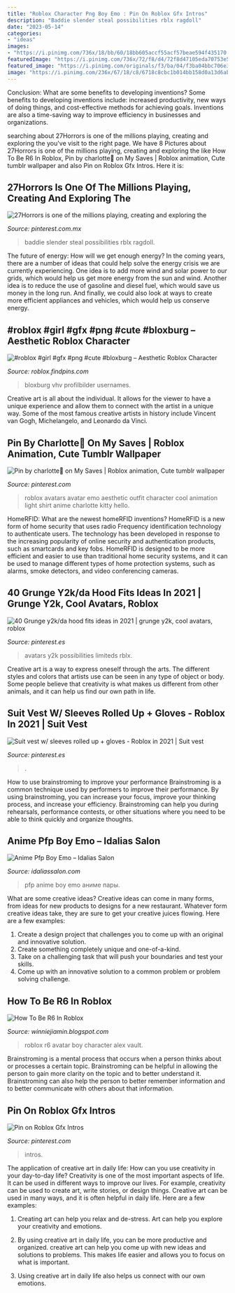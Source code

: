 ```yaml
---
title: "Roblox Character Png Boy Emo : Pin On Roblox Gfx Intros"
description: "Baddie slender steal possibilities rblx ragdoll"
date: "2023-05-14"
categories:
- "ideas"
images:
- "https://i.pinimg.com/736x/18/bb/60/18bb605accf55acf57beae594f435170.jpg"
featuredImage: "https://i.pinimg.com/736x/72/f8/d4/72f8d47105eda70753e59978b006c7b2.jpg"
featured_image: "https://i.pinimg.com/originals/f3/ba/04/f3ba04bbc706e3840bdee3c2432cb361.jpg"
image: "https://i.pinimg.com/236x/67/18/c8/6718c8cbc1b014bb158d0a13d6ab30aa.jpg"
---
```



Conclusion: What are some benefits to developing inventions?
Some benefits to developing inventions include: increased productivity, new ways of doing things, and cost-effective methods for achieving goals. Inventions are also a time-saving way to improve efficiency in businesses and organizations.

	

		
searching about 27Horrors is one of the millions playing, creating and exploring the you've visit to the right page. We have 8 Pictures about 27Horrors is one of the millions playing, creating and exploring the like How To Be R6 In Roblox, Pin by charlotte💞 on My Saves | Roblox animation, Cute tumblr wallpaper and also Pin on Roblox Gfx Intros. Here it is:
		
    
## 27Horrors Is One Of The Millions Playing, Creating And Exploring The

<img loading=lazy src="https://i.pinimg.com/736x/18/bb/60/18bb605accf55acf57beae594f435170.jpg" onerror="this.onerror=null;this.src='https://tse2.mm.bing.net/th?id=OIP.cUfJEwT11LqXW_wKip8QuwAAAA&amp;pid=15.1';" alt="27Horrors is one of the millions playing, creating and exploring the">

_Source: pinterest.com.mx_

>baddie slender steal possibilities rblx ragdoll. 

	

The future of energy: How will we get enough energy?
In the coming years, there are a number of ideas that could help solve the energy crisis we are currently experiencing. One idea is to add more wind and solar power to our grids, which would help us get more energy from the sun and wind. Another idea is to reduce the use of gasoline and diesel fuel, which would save us money in the long run. And finally, we could also look at ways to create more efficient appliances and vehicles, which would help us conserve energy.

    
## #roblox #girl #gfx #png #cute #bloxburg – Aesthetic Roblox Character

<img loading=lazy src="https://i.pinimg.com/originals/5e/64/25/5e6425be7a1bd0634edbce99fad42844.png" onerror="this.onerror=null;this.src='https://tse3.mm.bing.net/th?id=OIP.Sw4RqES8J7ChDGN8jRhOWAHaI0&amp;pid=15.1';" alt="#roblox #girl #gfx #png #cute #bloxburg – Aesthetic Roblox Character">

_Source: roblox.findpins.com_

>bloxburg vhv profilbilder usernames. 

	

Creative art is all about the individual. It allows for the viewer to have a unique experience and allow them to connect with the artist in a unique way. Some of the most famous creative artists in history include Vincent van Gogh, Michelangelo, and Leonardo da Vinci.

    
## Pin By Charlotte💞 On My Saves | Roblox Animation, Cute Tumblr Wallpaper

<img loading=lazy src="https://i.pinimg.com/originals/2e/86/4b/2e864bf7b7b36a90bf493cb0b5677e37.png" onerror="this.onerror=null;this.src='https://tse3.mm.bing.net/th?id=OIP.6kLHPJNPYmDtLn4cs0Ar8gAAAA&amp;pid=15.1';" alt="Pin by charlotte💞 on My Saves | Roblox animation, Cute tumblr wallpaper">

_Source: pinterest.com_

>roblox avatars avatar emo aesthetic outfit character cool animation light shirt anime charlotte kitty hello. 

	

HomeRFID: What are the newest homeRFID inventions?
HomeRFID is a new form of home security that uses radio Frequency identification technology to authenticate users. The technology has been developed in response to the increasing popularity of online security and authentication products, such as smartcards and key fobs. HomeRFID is designed to be more efficient and easier to use than traditional home security systems, and it can be used to manage different types of home protection systems, such as alarms, smoke detectors, and video conferencing cameras.

    
## 40 Grunge Y2k/da Hood Fits Ideas In 2021 | Grunge Y2k, Cool Avatars, Roblox

<img loading=lazy src="https://i.pinimg.com/236x/67/18/c8/6718c8cbc1b014bb158d0a13d6ab30aa.jpg" onerror="this.onerror=null;this.src='https://tse2.mm.bing.net/th?id=OIP.jqqfuwgyal4tyPHGZPEsSQAAAA&amp;pid=15.1';" alt="40 Grunge y2k/da hood fits ideas in 2021 | grunge y2k, cool avatars, roblox">

_Source: pinterest.es_

>avatars y2k possibilities limiteds rblx. 

	

Creative art is a way to express oneself through the arts. The different styles and colors that artists use can be seen in any type of object or body. Some people believe that creativity is what makes us different from other animals, and it can help us find our own path in life.

    
## Suit Vest W/ Sleeves Rolled Up + Gloves - Roblox In 2021 | Suit Vest

<img loading=lazy src="https://i.pinimg.com/736x/72/f8/d4/72f8d47105eda70753e59978b006c7b2.jpg" onerror="this.onerror=null;this.src='https://tse4.mm.bing.net/th?id=OIP.1KP4V8VWN8InbaWU7yBehwAAAA&amp;pid=15.1';" alt="Suit vest w/ sleeves rolled up + gloves - Roblox in 2021 | Suit vest">

_Source: pinterest.es_

>. 

	

How to use brainstroming to improve your performance
Brainstroming is a common technique used by performers to improve their performance. By using brainstroming, you can increase your focus, improve your thinking process, and increase your efficiency. Brainstroming can help you during rehearsals, performance contests, or other situations where you need to be able to think quickly and organize thoughts.

    
## Anime Pfp Boy Emo – Idalias Salon

<img loading=lazy src="https://i.pinimg.com/originals/fb/84/3b/fb843b89af76bdf0a5044f7f52baaf09.png" onerror="this.onerror=null;this.src='https://tse3.mm.bing.net/th?id=OIP.JdClNpxC0y1h6Kihxvl0wgAAAA&amp;pid=15.1';" alt="Anime Pfp Boy Emo – Idalias Salon">

_Source: idaliassalon.com_

>pfp anime boy emo аниме пары. 

	

What are some creative ideas?
Creative ideas can come in many forms, from ideas for new products to designs for a new restaurant. Whatever form creative ideas take, they are sure to get your creative juices flowing. Here are a few examples: 
1. Create a design project that challenges you to come up with an original and innovative solution.
2. Create something completely unique and one-of-a-kind.
3. Take on a challenging task that will push your boundaries and test your skills.
4. Come up with an innovative solution to a common problem or problem solving challenge.

    
## How To Be R6 In Roblox

<img loading=lazy src="https://i.pinimg.com/originals/f3/ba/04/f3ba04bbc706e3840bdee3c2432cb361.jpg" onerror="this.onerror=null;this.src='https://tse2.mm.bing.net/th?id=OIP.MoyUv-kAVYvk0rEBrRXrqgHaJ4&amp;pid=15.1';" alt="How To Be R6 In Roblox">

_Source: winniejiamin.blogspot.com_

>roblox r6 avatar boy character alex vault. 

	

Brainstroming is a mental process that occurs when a person thinks about or processes a certain topic. Brainstroming can be helpful in allowing the person to gain more clarity on the topic and to better understand it. Brainstroming can also help the person to better remember information and to better communicate with others about that information.

    
## Pin On Roblox Gfx Intros

<img loading=lazy src="https://i.pinimg.com/736x/16/b5/35/16b535ea6c95d4d83c20bb4bfb4c852d.jpg" onerror="this.onerror=null;this.src='https://tse3.mm.bing.net/th?id=OIP.2-VDeOtj4fnN6JqITWYcagHaEK&amp;pid=15.1';" alt="Pin on Roblox Gfx Intros">

_Source: pinterest.com_

>intros. 

	

The application of creative art in daily life: How can you use creativity in your day-to-day life?
Creativity is one of the most important aspects of life. It can be used in different ways to improve our lives. For example, creativity can be used to create art, write stories, or design things. Creative art can be used in many ways, and it is often helpful in daily life. Here are a few examples: 
1) Creating art can help you relax and de-stress. Art can help you explore your creativity and emotions.

2) By using creative art in daily life, you can be more productive and organized. creative art can help you come up with new ideas and solutions to problems. This makes life easier and allows you to focus on what is important.

3) Using creative art in daily life also helps us connect with our own emotions.

